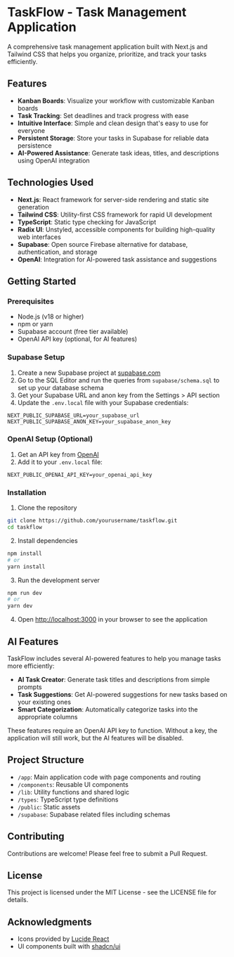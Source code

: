 # TaskFlow - Task Management Application

A comprehensive task management application built with Next.js and Tailwind CSS that helps you organize, prioritize, and track your tasks efficiently.

## Features

- **Kanban Boards**: Visualize your workflow with customizable Kanban boards
- **Task Tracking**: Set deadlines and track progress with ease
- **Intuitive Interface**: Simple and clean design that's easy to use for everyone
- **Persistent Storage**: Store your tasks in Supabase for reliable data persistence
- **AI-Powered Assistance**: Generate task ideas, titles, and descriptions using OpenAI integration

## Technologies Used

- **Next.js**: React framework for server-side rendering and static site generation
- **Tailwind CSS**: Utility-first CSS framework for rapid UI development
- **TypeScript**: Static type checking for JavaScript
- **Radix UI**: Unstyled, accessible components for building high-quality web interfaces
- **Supabase**: Open source Firebase alternative for database, authentication, and storage
- **OpenAI**: Integration for AI-powered task assistance and suggestions

## Getting Started

### Prerequisites

- Node.js (v18 or higher)
- npm or yarn
- Supabase account (free tier available)
- OpenAI API key (optional, for AI features)

### Supabase Setup

1. Create a new Supabase project at [supabase.com](https://supabase.com)
2. Go to the SQL Editor and run the queries from `supabase/schema.sql` to set up your database schema
3. Get your Supabase URL and anon key from the Settings > API section
4. Update the `.env.local` file with your Supabase credentials:
```
NEXT_PUBLIC_SUPABASE_URL=your_supabase_url
NEXT_PUBLIC_SUPABASE_ANON_KEY=your_supabase_anon_key
```

### OpenAI Setup (Optional)

1. Get an API key from [OpenAI](https://platform.openai.com/api-keys)
2. Add it to your `.env.local` file:
```
NEXT_PUBLIC_OPENAI_API_KEY=your_openai_api_key
```

### Installation

1. Clone the repository
```bash
git clone https://github.com/yourusername/taskflow.git
cd taskflow
```

2. Install dependencies
```bash
npm install
# or
yarn install
```

3. Run the development server
```bash
npm run dev
# or
yarn dev
```

4. Open [http://localhost:3000](http://localhost:3000) in your browser to see the application

## AI Features

TaskFlow includes several AI-powered features to help you manage tasks more efficiently:

- **AI Task Creator**: Generate task titles and descriptions from simple prompts
- **Task Suggestions**: Get AI-powered suggestions for new tasks based on your existing ones
- **Smart Categorization**: Automatically categorize tasks into the appropriate columns

These features require an OpenAI API key to function. Without a key, the application will still work, but the AI features will be disabled.

## Project Structure

- `/app`: Main application code with page components and routing
- `/components`: Reusable UI components
- `/lib`: Utility functions and shared logic
- `/types`: TypeScript type definitions
- `/public`: Static assets
- `/supabase`: Supabase related files including schemas

## Contributing

Contributions are welcome! Please feel free to submit a Pull Request.

## License

This project is licensed under the MIT License - see the LICENSE file for details.

## Acknowledgments

- Icons provided by [Lucide React](https://lucide.dev/)
- UI components built with [shadcn/ui](https://ui.shadcn.com/) 